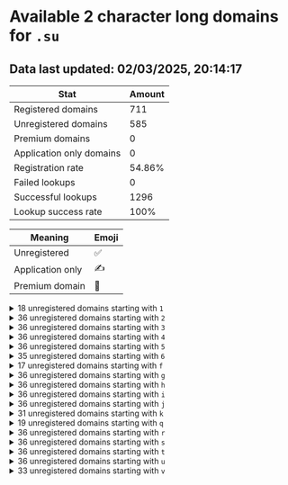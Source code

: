 # Available 2 character long domains for `.su`

## Data last updated: 02/03/2025, 20:14:17

|Stat|Amount|
|--|--|
|Registered domains|711|
|Unregistered domains|585|
|Premium domains|0|
|Application only domains|0|
|Registration rate|54.86%|
|Failed lookups|0|
|Successful lookups|1296|
|Lookup success rate|100%|


|Meaning|Emoji|
|--|--|
|Unregistered|:white_check_mark:|
|Application only|:writing_hand:|
|Premium domain|:gem:|

<details>
<summary>18 unregistered domains starting with <bold><code>1</code></bold></summary>

|Type|Domain|
|--|--|
|:white_check_mark:|`10.su`|
|:white_check_mark:|`11.su`|
|:white_check_mark:|`12.su`|
|:white_check_mark:|`13.su`|
|:white_check_mark:|`14.su`|
|:white_check_mark:|`15.su`|
|:white_check_mark:|`16.su`|
|:white_check_mark:|`17.su`|
|:white_check_mark:|`18.su`|
|:white_check_mark:|`19.su`|
|:white_check_mark:|`1s.su`|
|:white_check_mark:|`1t.su`|
|:white_check_mark:|`1u.su`|
|:white_check_mark:|`1v.su`|
|:white_check_mark:|`1w.su`|
|:white_check_mark:|`1x.su`|
|:white_check_mark:|`1y.su`|
|:white_check_mark:|`1z.su`|
</details>
<details>
<summary>36 unregistered domains starting with <bold><code>2</code></bold></summary>

|Type|Domain|
|--|--|
|:white_check_mark:|`20.su`|
|:white_check_mark:|`21.su`|
|:white_check_mark:|`22.su`|
|:white_check_mark:|`23.su`|
|:white_check_mark:|`24.su`|
|:white_check_mark:|`25.su`|
|:white_check_mark:|`26.su`|
|:white_check_mark:|`27.su`|
|:white_check_mark:|`28.su`|
|:white_check_mark:|`29.su`|
|:white_check_mark:|`2a.su`|
|:white_check_mark:|`2b.su`|
|:white_check_mark:|`2c.su`|
|:white_check_mark:|`2d.su`|
|:white_check_mark:|`2e.su`|
|:white_check_mark:|`2f.su`|
|:white_check_mark:|`2g.su`|
|:white_check_mark:|`2h.su`|
|:white_check_mark:|`2i.su`|
|:white_check_mark:|`2j.su`|
|:white_check_mark:|`2k.su`|
|:white_check_mark:|`2l.su`|
|:white_check_mark:|`2m.su`|
|:white_check_mark:|`2n.su`|
|:white_check_mark:|`2o.su`|
|:white_check_mark:|`2p.su`|
|:white_check_mark:|`2q.su`|
|:white_check_mark:|`2r.su`|
|:white_check_mark:|`2s.su`|
|:white_check_mark:|`2t.su`|
|:white_check_mark:|`2u.su`|
|:white_check_mark:|`2v.su`|
|:white_check_mark:|`2w.su`|
|:white_check_mark:|`2x.su`|
|:white_check_mark:|`2y.su`|
|:white_check_mark:|`2z.su`|
</details>
<details>
<summary>36 unregistered domains starting with <bold><code>3</code></bold></summary>

|Type|Domain|
|--|--|
|:white_check_mark:|`30.su`|
|:white_check_mark:|`31.su`|
|:white_check_mark:|`32.su`|
|:white_check_mark:|`33.su`|
|:white_check_mark:|`34.su`|
|:white_check_mark:|`35.su`|
|:white_check_mark:|`36.su`|
|:white_check_mark:|`37.su`|
|:white_check_mark:|`38.su`|
|:white_check_mark:|`39.su`|
|:white_check_mark:|`3a.su`|
|:white_check_mark:|`3b.su`|
|:white_check_mark:|`3c.su`|
|:white_check_mark:|`3d.su`|
|:white_check_mark:|`3e.su`|
|:white_check_mark:|`3f.su`|
|:white_check_mark:|`3g.su`|
|:white_check_mark:|`3h.su`|
|:white_check_mark:|`3i.su`|
|:white_check_mark:|`3j.su`|
|:white_check_mark:|`3k.su`|
|:white_check_mark:|`3l.su`|
|:white_check_mark:|`3m.su`|
|:white_check_mark:|`3n.su`|
|:white_check_mark:|`3o.su`|
|:white_check_mark:|`3p.su`|
|:white_check_mark:|`3q.su`|
|:white_check_mark:|`3r.su`|
|:white_check_mark:|`3s.su`|
|:white_check_mark:|`3t.su`|
|:white_check_mark:|`3u.su`|
|:white_check_mark:|`3v.su`|
|:white_check_mark:|`3w.su`|
|:white_check_mark:|`3x.su`|
|:white_check_mark:|`3y.su`|
|:white_check_mark:|`3z.su`|
</details>
<details>
<summary>36 unregistered domains starting with <bold><code>4</code></bold></summary>

|Type|Domain|
|--|--|
|:white_check_mark:|`40.su`|
|:white_check_mark:|`41.su`|
|:white_check_mark:|`42.su`|
|:white_check_mark:|`43.su`|
|:white_check_mark:|`44.su`|
|:white_check_mark:|`45.su`|
|:white_check_mark:|`46.su`|
|:white_check_mark:|`47.su`|
|:white_check_mark:|`48.su`|
|:white_check_mark:|`49.su`|
|:white_check_mark:|`4a.su`|
|:white_check_mark:|`4b.su`|
|:white_check_mark:|`4c.su`|
|:white_check_mark:|`4d.su`|
|:white_check_mark:|`4e.su`|
|:white_check_mark:|`4f.su`|
|:white_check_mark:|`4g.su`|
|:white_check_mark:|`4h.su`|
|:white_check_mark:|`4i.su`|
|:white_check_mark:|`4j.su`|
|:white_check_mark:|`4k.su`|
|:white_check_mark:|`4l.su`|
|:white_check_mark:|`4m.su`|
|:white_check_mark:|`4n.su`|
|:white_check_mark:|`4o.su`|
|:white_check_mark:|`4p.su`|
|:white_check_mark:|`4q.su`|
|:white_check_mark:|`4r.su`|
|:white_check_mark:|`4s.su`|
|:white_check_mark:|`4t.su`|
|:white_check_mark:|`4u.su`|
|:white_check_mark:|`4v.su`|
|:white_check_mark:|`4w.su`|
|:white_check_mark:|`4x.su`|
|:white_check_mark:|`4y.su`|
|:white_check_mark:|`4z.su`|
</details>
<details>
<summary>36 unregistered domains starting with <bold><code>5</code></bold></summary>

|Type|Domain|
|--|--|
|:white_check_mark:|`50.su`|
|:white_check_mark:|`51.su`|
|:white_check_mark:|`52.su`|
|:white_check_mark:|`53.su`|
|:white_check_mark:|`54.su`|
|:white_check_mark:|`55.su`|
|:white_check_mark:|`56.su`|
|:white_check_mark:|`57.su`|
|:white_check_mark:|`58.su`|
|:white_check_mark:|`59.su`|
|:white_check_mark:|`5a.su`|
|:white_check_mark:|`5b.su`|
|:white_check_mark:|`5c.su`|
|:white_check_mark:|`5d.su`|
|:white_check_mark:|`5e.su`|
|:white_check_mark:|`5f.su`|
|:white_check_mark:|`5g.su`|
|:white_check_mark:|`5h.su`|
|:white_check_mark:|`5i.su`|
|:white_check_mark:|`5j.su`|
|:white_check_mark:|`5k.su`|
|:white_check_mark:|`5l.su`|
|:white_check_mark:|`5m.su`|
|:white_check_mark:|`5n.su`|
|:white_check_mark:|`5o.su`|
|:white_check_mark:|`5p.su`|
|:white_check_mark:|`5q.su`|
|:white_check_mark:|`5r.su`|
|:white_check_mark:|`5s.su`|
|:white_check_mark:|`5t.su`|
|:white_check_mark:|`5u.su`|
|:white_check_mark:|`5v.su`|
|:white_check_mark:|`5w.su`|
|:white_check_mark:|`5x.su`|
|:white_check_mark:|`5y.su`|
|:white_check_mark:|`5z.su`|
</details>
<details>
<summary>35 unregistered domains starting with <bold><code>6</code></bold></summary>

|Type|Domain|
|--|--|
|:white_check_mark:|`60.su`|
|:white_check_mark:|`61.su`|
|:white_check_mark:|`62.su`|
|:white_check_mark:|`63.su`|
|:white_check_mark:|`64.su`|
|:white_check_mark:|`65.su`|
|:white_check_mark:|`66.su`|
|:white_check_mark:|`67.su`|
|:white_check_mark:|`68.su`|
|:white_check_mark:|`6a.su`|
|:white_check_mark:|`6b.su`|
|:white_check_mark:|`6c.su`|
|:white_check_mark:|`6d.su`|
|:white_check_mark:|`6e.su`|
|:white_check_mark:|`6f.su`|
|:white_check_mark:|`6g.su`|
|:white_check_mark:|`6h.su`|
|:white_check_mark:|`6i.su`|
|:white_check_mark:|`6j.su`|
|:white_check_mark:|`6k.su`|
|:white_check_mark:|`6l.su`|
|:white_check_mark:|`6m.su`|
|:white_check_mark:|`6n.su`|
|:white_check_mark:|`6o.su`|
|:white_check_mark:|`6p.su`|
|:white_check_mark:|`6q.su`|
|:white_check_mark:|`6r.su`|
|:white_check_mark:|`6s.su`|
|:white_check_mark:|`6t.su`|
|:white_check_mark:|`6u.su`|
|:white_check_mark:|`6v.su`|
|:white_check_mark:|`6w.su`|
|:white_check_mark:|`6x.su`|
|:white_check_mark:|`6y.su`|
|:white_check_mark:|`6z.su`|
</details>
<details>
<summary>17 unregistered domains starting with <bold><code>f</code></bold></summary>

|Type|Domain|
|--|--|
|:white_check_mark:|`f0.su`|
|:white_check_mark:|`f1.su`|
|:white_check_mark:|`f2.su`|
|:white_check_mark:|`f3.su`|
|:white_check_mark:|`f4.su`|
|:white_check_mark:|`f5.su`|
|:white_check_mark:|`f6.su`|
|:white_check_mark:|`f7.su`|
|:white_check_mark:|`f8.su`|
|:white_check_mark:|`f9.su`|
|:white_check_mark:|`ft.su`|
|:white_check_mark:|`fu.su`|
|:white_check_mark:|`fv.su`|
|:white_check_mark:|`fw.su`|
|:white_check_mark:|`fx.su`|
|:white_check_mark:|`fy.su`|
|:white_check_mark:|`fz.su`|
</details>
<details>
<summary>36 unregistered domains starting with <bold><code>g</code></bold></summary>

|Type|Domain|
|--|--|
|:white_check_mark:|`g0.su`|
|:white_check_mark:|`g1.su`|
|:white_check_mark:|`g2.su`|
|:white_check_mark:|`g3.su`|
|:white_check_mark:|`g4.su`|
|:white_check_mark:|`g5.su`|
|:white_check_mark:|`g6.su`|
|:white_check_mark:|`g7.su`|
|:white_check_mark:|`g8.su`|
|:white_check_mark:|`g9.su`|
|:white_check_mark:|`ga.su`|
|:white_check_mark:|`gb.su`|
|:white_check_mark:|`gc.su`|
|:white_check_mark:|`gd.su`|
|:white_check_mark:|`ge.su`|
|:white_check_mark:|`gf.su`|
|:white_check_mark:|`gg.su`|
|:white_check_mark:|`gh.su`|
|:white_check_mark:|`gi.su`|
|:white_check_mark:|`gj.su`|
|:white_check_mark:|`gk.su`|
|:white_check_mark:|`gl.su`|
|:white_check_mark:|`gm.su`|
|:white_check_mark:|`gn.su`|
|:white_check_mark:|`go.su`|
|:white_check_mark:|`gp.su`|
|:white_check_mark:|`gq.su`|
|:white_check_mark:|`gr.su`|
|:white_check_mark:|`gs.su`|
|:white_check_mark:|`gt.su`|
|:white_check_mark:|`gu.su`|
|:white_check_mark:|`gv.su`|
|:white_check_mark:|`gw.su`|
|:white_check_mark:|`gx.su`|
|:white_check_mark:|`gy.su`|
|:white_check_mark:|`gz.su`|
</details>
<details>
<summary>36 unregistered domains starting with <bold><code>h</code></bold></summary>

|Type|Domain|
|--|--|
|:white_check_mark:|`h0.su`|
|:white_check_mark:|`h1.su`|
|:white_check_mark:|`h2.su`|
|:white_check_mark:|`h3.su`|
|:white_check_mark:|`h4.su`|
|:white_check_mark:|`h5.su`|
|:white_check_mark:|`h6.su`|
|:white_check_mark:|`h7.su`|
|:white_check_mark:|`h8.su`|
|:white_check_mark:|`h9.su`|
|:white_check_mark:|`ha.su`|
|:white_check_mark:|`hb.su`|
|:white_check_mark:|`hc.su`|
|:white_check_mark:|`hd.su`|
|:white_check_mark:|`he.su`|
|:white_check_mark:|`hf.su`|
|:white_check_mark:|`hg.su`|
|:white_check_mark:|`hh.su`|
|:white_check_mark:|`hi.su`|
|:white_check_mark:|`hj.su`|
|:white_check_mark:|`hk.su`|
|:white_check_mark:|`hl.su`|
|:white_check_mark:|`hm.su`|
|:white_check_mark:|`hn.su`|
|:white_check_mark:|`ho.su`|
|:white_check_mark:|`hp.su`|
|:white_check_mark:|`hq.su`|
|:white_check_mark:|`hr.su`|
|:white_check_mark:|`hs.su`|
|:white_check_mark:|`ht.su`|
|:white_check_mark:|`hu.su`|
|:white_check_mark:|`hv.su`|
|:white_check_mark:|`hw.su`|
|:white_check_mark:|`hx.su`|
|:white_check_mark:|`hy.su`|
|:white_check_mark:|`hz.su`|
</details>
<details>
<summary>36 unregistered domains starting with <bold><code>i</code></bold></summary>

|Type|Domain|
|--|--|
|:white_check_mark:|`i0.su`|
|:white_check_mark:|`i1.su`|
|:white_check_mark:|`i2.su`|
|:white_check_mark:|`i3.su`|
|:white_check_mark:|`i4.su`|
|:white_check_mark:|`i5.su`|
|:white_check_mark:|`i6.su`|
|:white_check_mark:|`i7.su`|
|:white_check_mark:|`i8.su`|
|:white_check_mark:|`i9.su`|
|:white_check_mark:|`ia.su`|
|:white_check_mark:|`ib.su`|
|:white_check_mark:|`ic.su`|
|:white_check_mark:|`id.su`|
|:white_check_mark:|`ie.su`|
|:white_check_mark:|`if.su`|
|:white_check_mark:|`ig.su`|
|:white_check_mark:|`ih.su`|
|:white_check_mark:|`ii.su`|
|:white_check_mark:|`ij.su`|
|:white_check_mark:|`ik.su`|
|:white_check_mark:|`il.su`|
|:white_check_mark:|`im.su`|
|:white_check_mark:|`in.su`|
|:white_check_mark:|`io.su`|
|:white_check_mark:|`ip.su`|
|:white_check_mark:|`iq.su`|
|:white_check_mark:|`ir.su`|
|:white_check_mark:|`is.su`|
|:white_check_mark:|`it.su`|
|:white_check_mark:|`iu.su`|
|:white_check_mark:|`iv.su`|
|:white_check_mark:|`iw.su`|
|:white_check_mark:|`ix.su`|
|:white_check_mark:|`iy.su`|
|:white_check_mark:|`iz.su`|
</details>
<details>
<summary>36 unregistered domains starting with <bold><code>j</code></bold></summary>

|Type|Domain|
|--|--|
|:white_check_mark:|`j0.su`|
|:white_check_mark:|`j1.su`|
|:white_check_mark:|`j2.su`|
|:white_check_mark:|`j3.su`|
|:white_check_mark:|`j4.su`|
|:white_check_mark:|`j5.su`|
|:white_check_mark:|`j6.su`|
|:white_check_mark:|`j7.su`|
|:white_check_mark:|`j8.su`|
|:white_check_mark:|`j9.su`|
|:white_check_mark:|`ja.su`|
|:white_check_mark:|`jb.su`|
|:white_check_mark:|`jc.su`|
|:white_check_mark:|`jd.su`|
|:white_check_mark:|`je.su`|
|:white_check_mark:|`jf.su`|
|:white_check_mark:|`jg.su`|
|:white_check_mark:|`jh.su`|
|:white_check_mark:|`ji.su`|
|:white_check_mark:|`jj.su`|
|:white_check_mark:|`jk.su`|
|:white_check_mark:|`jl.su`|
|:white_check_mark:|`jm.su`|
|:white_check_mark:|`jn.su`|
|:white_check_mark:|`jo.su`|
|:white_check_mark:|`jp.su`|
|:white_check_mark:|`jq.su`|
|:white_check_mark:|`jr.su`|
|:white_check_mark:|`js.su`|
|:white_check_mark:|`jt.su`|
|:white_check_mark:|`ju.su`|
|:white_check_mark:|`jv.su`|
|:white_check_mark:|`jw.su`|
|:white_check_mark:|`jx.su`|
|:white_check_mark:|`jy.su`|
|:white_check_mark:|`jz.su`|
</details>
<details>
<summary>31 unregistered domains starting with <bold><code>k</code></bold></summary>

|Type|Domain|
|--|--|
|:white_check_mark:|`k0.su`|
|:white_check_mark:|`k1.su`|
|:white_check_mark:|`k2.su`|
|:white_check_mark:|`k3.su`|
|:white_check_mark:|`k4.su`|
|:white_check_mark:|`ka.su`|
|:white_check_mark:|`kb.su`|
|:white_check_mark:|`kc.su`|
|:white_check_mark:|`kd.su`|
|:white_check_mark:|`ke.su`|
|:white_check_mark:|`kf.su`|
|:white_check_mark:|`kg.su`|
|:white_check_mark:|`kh.su`|
|:white_check_mark:|`ki.su`|
|:white_check_mark:|`kj.su`|
|:white_check_mark:|`kk.su`|
|:white_check_mark:|`kl.su`|
|:white_check_mark:|`km.su`|
|:white_check_mark:|`kn.su`|
|:white_check_mark:|`ko.su`|
|:white_check_mark:|`kp.su`|
|:white_check_mark:|`kq.su`|
|:white_check_mark:|`kr.su`|
|:white_check_mark:|`ks.su`|
|:white_check_mark:|`kt.su`|
|:white_check_mark:|`ku.su`|
|:white_check_mark:|`kv.su`|
|:white_check_mark:|`kw.su`|
|:white_check_mark:|`kx.su`|
|:white_check_mark:|`ky.su`|
|:white_check_mark:|`kz.su`|
</details>
<details>
<summary>19 unregistered domains starting with <bold><code>q</code></bold></summary>

|Type|Domain|
|--|--|
|:white_check_mark:|`q0.su`|
|:white_check_mark:|`q1.su`|
|:white_check_mark:|`q2.su`|
|:white_check_mark:|`q3.su`|
|:white_check_mark:|`q4.su`|
|:white_check_mark:|`q5.su`|
|:white_check_mark:|`q6.su`|
|:white_check_mark:|`q7.su`|
|:white_check_mark:|`q8.su`|
|:white_check_mark:|`q9.su`|
|:white_check_mark:|`qr.su`|
|:white_check_mark:|`qs.su`|
|:white_check_mark:|`qt.su`|
|:white_check_mark:|`qu.su`|
|:white_check_mark:|`qv.su`|
|:white_check_mark:|`qw.su`|
|:white_check_mark:|`qx.su`|
|:white_check_mark:|`qy.su`|
|:white_check_mark:|`qz.su`|
</details>
<details>
<summary>36 unregistered domains starting with <bold><code>r</code></bold></summary>

|Type|Domain|
|--|--|
|:white_check_mark:|`r0.su`|
|:white_check_mark:|`r1.su`|
|:white_check_mark:|`r2.su`|
|:white_check_mark:|`r3.su`|
|:white_check_mark:|`r4.su`|
|:white_check_mark:|`r5.su`|
|:white_check_mark:|`r6.su`|
|:white_check_mark:|`r7.su`|
|:white_check_mark:|`r8.su`|
|:white_check_mark:|`r9.su`|
|:white_check_mark:|`ra.su`|
|:white_check_mark:|`rb.su`|
|:white_check_mark:|`rc.su`|
|:white_check_mark:|`rd.su`|
|:white_check_mark:|`re.su`|
|:white_check_mark:|`rf.su`|
|:white_check_mark:|`rg.su`|
|:white_check_mark:|`rh.su`|
|:white_check_mark:|`ri.su`|
|:white_check_mark:|`rj.su`|
|:white_check_mark:|`rk.su`|
|:white_check_mark:|`rl.su`|
|:white_check_mark:|`rm.su`|
|:white_check_mark:|`rn.su`|
|:white_check_mark:|`ro.su`|
|:white_check_mark:|`rp.su`|
|:white_check_mark:|`rq.su`|
|:white_check_mark:|`rr.su`|
|:white_check_mark:|`rs.su`|
|:white_check_mark:|`rt.su`|
|:white_check_mark:|`ru.su`|
|:white_check_mark:|`rv.su`|
|:white_check_mark:|`rw.su`|
|:white_check_mark:|`rx.su`|
|:white_check_mark:|`ry.su`|
|:white_check_mark:|`rz.su`|
</details>
<details>
<summary>36 unregistered domains starting with <bold><code>s</code></bold></summary>

|Type|Domain|
|--|--|
|:white_check_mark:|`s0.su`|
|:white_check_mark:|`s1.su`|
|:white_check_mark:|`s2.su`|
|:white_check_mark:|`s3.su`|
|:white_check_mark:|`s4.su`|
|:white_check_mark:|`s5.su`|
|:white_check_mark:|`s6.su`|
|:white_check_mark:|`s7.su`|
|:white_check_mark:|`s8.su`|
|:white_check_mark:|`s9.su`|
|:white_check_mark:|`sa.su`|
|:white_check_mark:|`sb.su`|
|:white_check_mark:|`sc.su`|
|:white_check_mark:|`sd.su`|
|:white_check_mark:|`se.su`|
|:white_check_mark:|`sf.su`|
|:white_check_mark:|`sg.su`|
|:white_check_mark:|`sh.su`|
|:white_check_mark:|`si.su`|
|:white_check_mark:|`sj.su`|
|:white_check_mark:|`sk.su`|
|:white_check_mark:|`sl.su`|
|:white_check_mark:|`sm.su`|
|:white_check_mark:|`sn.su`|
|:white_check_mark:|`so.su`|
|:white_check_mark:|`sp.su`|
|:white_check_mark:|`sq.su`|
|:white_check_mark:|`sr.su`|
|:white_check_mark:|`ss.su`|
|:white_check_mark:|`st.su`|
|:white_check_mark:|`su.su`|
|:white_check_mark:|`sv.su`|
|:white_check_mark:|`sw.su`|
|:white_check_mark:|`sx.su`|
|:white_check_mark:|`sy.su`|
|:white_check_mark:|`sz.su`|
</details>
<details>
<summary>36 unregistered domains starting with <bold><code>t</code></bold></summary>

|Type|Domain|
|--|--|
|:white_check_mark:|`t0.su`|
|:white_check_mark:|`t1.su`|
|:white_check_mark:|`t2.su`|
|:white_check_mark:|`t3.su`|
|:white_check_mark:|`t4.su`|
|:white_check_mark:|`t5.su`|
|:white_check_mark:|`t6.su`|
|:white_check_mark:|`t7.su`|
|:white_check_mark:|`t8.su`|
|:white_check_mark:|`t9.su`|
|:white_check_mark:|`ta.su`|
|:white_check_mark:|`tb.su`|
|:white_check_mark:|`tc.su`|
|:white_check_mark:|`td.su`|
|:white_check_mark:|`te.su`|
|:white_check_mark:|`tf.su`|
|:white_check_mark:|`tg.su`|
|:white_check_mark:|`th.su`|
|:white_check_mark:|`ti.su`|
|:white_check_mark:|`tj.su`|
|:white_check_mark:|`tk.su`|
|:white_check_mark:|`tl.su`|
|:white_check_mark:|`tm.su`|
|:white_check_mark:|`tn.su`|
|:white_check_mark:|`to.su`|
|:white_check_mark:|`tp.su`|
|:white_check_mark:|`tq.su`|
|:white_check_mark:|`tr.su`|
|:white_check_mark:|`ts.su`|
|:white_check_mark:|`tt.su`|
|:white_check_mark:|`tu.su`|
|:white_check_mark:|`tv.su`|
|:white_check_mark:|`tw.su`|
|:white_check_mark:|`tx.su`|
|:white_check_mark:|`ty.su`|
|:white_check_mark:|`tz.su`|
</details>
<details>
<summary>36 unregistered domains starting with <bold><code>u</code></bold></summary>

|Type|Domain|
|--|--|
|:white_check_mark:|`u0.su`|
|:white_check_mark:|`u1.su`|
|:white_check_mark:|`u2.su`|
|:white_check_mark:|`u3.su`|
|:white_check_mark:|`u4.su`|
|:white_check_mark:|`u5.su`|
|:white_check_mark:|`u6.su`|
|:white_check_mark:|`u7.su`|
|:white_check_mark:|`u8.su`|
|:white_check_mark:|`u9.su`|
|:white_check_mark:|`ua.su`|
|:white_check_mark:|`ub.su`|
|:white_check_mark:|`uc.su`|
|:white_check_mark:|`ud.su`|
|:white_check_mark:|`ue.su`|
|:white_check_mark:|`uf.su`|
|:white_check_mark:|`ug.su`|
|:white_check_mark:|`uh.su`|
|:white_check_mark:|`ui.su`|
|:white_check_mark:|`uj.su`|
|:white_check_mark:|`uk.su`|
|:white_check_mark:|`ul.su`|
|:white_check_mark:|`um.su`|
|:white_check_mark:|`un.su`|
|:white_check_mark:|`uo.su`|
|:white_check_mark:|`up.su`|
|:white_check_mark:|`uq.su`|
|:white_check_mark:|`ur.su`|
|:white_check_mark:|`us.su`|
|:white_check_mark:|`ut.su`|
|:white_check_mark:|`uu.su`|
|:white_check_mark:|`uv.su`|
|:white_check_mark:|`uw.su`|
|:white_check_mark:|`ux.su`|
|:white_check_mark:|`uy.su`|
|:white_check_mark:|`uz.su`|
</details>
<details>
<summary>33 unregistered domains starting with <bold><code>v</code></bold></summary>

|Type|Domain|
|--|--|
|:white_check_mark:|`v0.su`|
|:white_check_mark:|`v1.su`|
|:white_check_mark:|`v2.su`|
|:white_check_mark:|`v3.su`|
|:white_check_mark:|`v4.su`|
|:white_check_mark:|`v5.su`|
|:white_check_mark:|`v6.su`|
|:white_check_mark:|`va.su`|
|:white_check_mark:|`vb.su`|
|:white_check_mark:|`vc.su`|
|:white_check_mark:|`vd.su`|
|:white_check_mark:|`ve.su`|
|:white_check_mark:|`vf.su`|
|:white_check_mark:|`vg.su`|
|:white_check_mark:|`vh.su`|
|:white_check_mark:|`vi.su`|
|:white_check_mark:|`vj.su`|
|:white_check_mark:|`vk.su`|
|:white_check_mark:|`vl.su`|
|:white_check_mark:|`vm.su`|
|:white_check_mark:|`vn.su`|
|:white_check_mark:|`vo.su`|
|:white_check_mark:|`vp.su`|
|:white_check_mark:|`vq.su`|
|:white_check_mark:|`vr.su`|
|:white_check_mark:|`vs.su`|
|:white_check_mark:|`vt.su`|
|:white_check_mark:|`vu.su`|
|:white_check_mark:|`vv.su`|
|:white_check_mark:|`vw.su`|
|:white_check_mark:|`vx.su`|
|:white_check_mark:|`vy.su`|
|:white_check_mark:|`vz.su`|
</details>